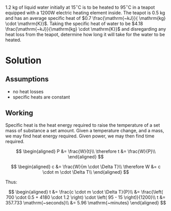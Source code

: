 $1.2\mathrm{~kg}$ of liquid water initially at $15^{\circ} \mathrm{C}$ is to be heated to $95^{\circ} \mathrm{C}$ in a teapot equipped with a $1200\mathrm{W}$ electric heating element inside. The teapot is $0.5 \mathrm{~kg}$ and has an average specific heat of $0.7 \frac{\mathrm{~kJ}}{ \mathrm{kg} \cdot \mathrm{K}}$. Taking the specific heat of water to be $4.18 \frac{\mathrm{~kJ}}{\mathrm{kg} \cdot \mathrm{K}}$ and disregarding any heat loss from the teapot, determine how long it will take for the water to be heated.

# Solution

## Assumptions

* no heat losses
* specific heats are constant

## Working

Specific heat is the heat energy required to raise the temperature of a set mass of substance a set amount.
Given a temperature change, and a mass, we may find heat energy required.
Given power, we may then find time required.

$$
\begin{aligned}
P &= \frac{W}{t}\\
\therefore t &= \frac{W}{P}\\
\end{aligned}
$$

$$
\begin{aligned}
c &= \frac{W}{m \cdot \Delta T}\\
\therefore W &= c \cdot m \cdot \Delta T\\
\end{aligned}
$$

Thus:

$$
\begin{aligned}
t &= \frac{c \cdot m \cdot \Delta T}{P}\\
&= \frac{\left( 700 \cdot 0.5 + 4180 \cdot 1.2 \right) \cdot \left( 95 - 15 \right)}{1200}\\
t &= 357.733 \mathrm{~seconds}\\
&= 5.96 \mathrm{~minutes}
\end{aligned}
$$